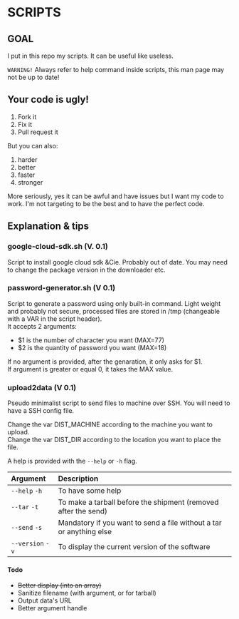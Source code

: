 # SCRIPTS

## GOAL

I put in this repo my scripts. It can be useful like useless.

`WARNING!` Always refer to help command inside scripts, this man page may not be up to date!

## Your code is ugly!

1. Fork it
2. Fix it
3. Pull request it

But you can also:

1. harder
2. better
3. faster
4. stronger

More seriously, yes it can be awful and have issues but I want my code to work. I'm not targeting to be the best and to have the perfect code.

## Explanation & tips

### google-cloud-sdk.sh (V. 0.1)

Script to install google cloud sdk &Cie. Probably out of date. You may need to change the package version in the downloader etc.

### password-generator.sh (V 0.1)

Script to generate a password using only built-in command. Light weight and probably not secure, processed files are stored in /tmp (changeable with a VAR in the script header).\
It accepts 2 arguments:
- $1 is the number of character you want (MAX=77)
- $2 is the quantity of password you want (MAX=18)

If no argument is provided, after the genaration, it only asks for $1.\
If argument is greater or equal 0, it takes the MAX value.

### upload2data (V 0.1)

Pseudo minimalist script to send files to machine over SSH. You will need to have a SSH config file.

Change the var DIST\_MACHINE according to the machine you want to upload.\
Change the var DIST\_DIR according to the location you want to place the file.

A help is provided with the `--help` or `-h` flag.

| Argument         | Description                                                         |
|:-----------------|:--------------------------------------------------------------------|
| `--help` `-h`    | To have some help                                                   |
| `--tar` `-t`     | To make a tarball before the shipment (removed after the send)      |
| `--send` `-s`    | Mandatory if you want to send a file without a tar or anything else |
| `--version` `-v` | To display the current version of the software                      |

#### Todo

* ~~Better display (into an array)~~
* Sanitize filename (with argument, or for tarball)
* Output data's URL
* Better argument handle

